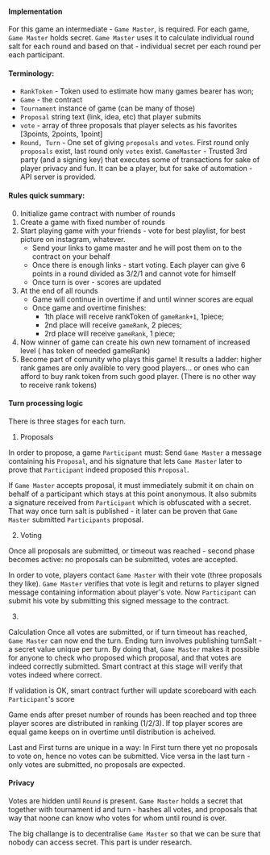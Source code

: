 #### Implementation

For this game an intermediate - `Game Master`, is required. For each game, `Game Master` holds secret. `Game Master` uses it to calculate individual round salt for each round and based on that - individual secret per each round per each participant.

#### Terminology:

- `RankToken` - Token used to estimate how many games bearer has won;
- `Game` - the contract
- `Tournament` instance of game (can be many of those)
- `Proposal` string text (link, idea, etc) that player submits
- `vote` - array of three proposals that player selects as his favorites [3points, 2points, 1point]
- `Round, Turn` - One set of giving `proposals` and `votes`. First round only `proposals` exist, last round only `votes` exist.
  `GameMaster` - Trusted 3rd party (and a signing key) that executes some of transactions for sake of player privacy and fun. It can be a player, but for sake of automation - API server is provided.

#### Rules quick summary:

0. Initialize game contract with number of rounds
1. Create a game with fixed number of rounds
2. Start playing game with your friends - vote for best playlist, for best picture on instagram, whatever.
   - Send your links to game master and he will post them on to the contract on your behalf
   - Once there is enough links - start voting. Each player can give 6 points in a round divided as 3/2/1 and cannot vote for himself
   - Once turn is over - scores are updated
3. At the end of all rounds
   - Game will continue in overtime if and until winner scores are equal
   - Once game and overtime finishes:
     - 1th place will receive rankToken of `gameRank+1`, 1piece;
     - 2nd place will receive `gameRank`, 2 pieces;
     - 2rd place will receive `gameRank`, 1 piece;
4. Now winner of game can create his own new tornament of increased level ( has token of needed gameRank)
5. Become part of comunity who plays this game! It results a ladder: higher rank games are only avalible to very good players... or ones who can afford to buy rank token from such good player. (There is no other way to receive rank tokens)

#### Turn processing logic

There is three stages for each turn.

1. Proposals

In order to propose, a game `Participant` must: Send `Game Master` a message containing his `Proposal`, and his signature that lets `Game Master` later to prove that `Participant` indeed proposed this `Proposal`.

If `Game Master` accepts proposal, it must immediately submit it on chain on behalf of a participant which stays at this point anonymous. It also submits a signature received from `Participant` which is obfuscated with a secret. That way once turn salt is published - it later can be proven that `Game Master` submitted `Participants` proposal.

2. Voting

Once all proposals are submitted, or timeout was reached - second phase becomes active: no proposals can be submitted, votes are accepted.

In order to vote, players contact `Game Master` with their vote (three proposals they like). `Game Master` verifies that vote is legit and returns to player signed message containing information about player's vote.
Now `Participant` can submit his vote by submitting this signed message to the contract.

3.

Calculation
Once all votes are submitted, or if turn timeout has reached, `Game Master` can now end the turn. Ending turn involves publishing turnSalt - a secret value unique per turn. By doing that, `Game Master` makes it possible for anyone to check who proposed which proposal, and that votes are indeed correctly submitted. Smart contract at this stage will verify that votes indeed where correct.

If validation is OK, smart contract further will update scoreboard with each `Participant`'s score

Game ends after preset number of rounds has been reached and top three player scores are distributed in ranking (1/2/3). If top player scores are equal game keeps on in overtime until distribution is acheived.

Last and First turns are unique in a way: In First turn there yet no proposals to vote on, hence no votes can be submitted. Vice versa in the last turn - only votes are submitted, no proposals are expected.

#### Privacy

Votes are hidden until `Round` is present. `Game Master` holds a secret that together with tournament id and turn - hashes all votes, and proposals that way that noone can know who votes for whom until round is over.

The big challange is to decentralise `Game Master` so that we can be sure that nobody can access secret. This part is under research.
